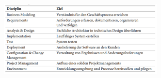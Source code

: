 <img src="images/Rational_Unified_Process_Disziplinen_Tabelle.PNG" alt="Rational_Unified_Process_Disziplinen_Tabelle" width="600"/>